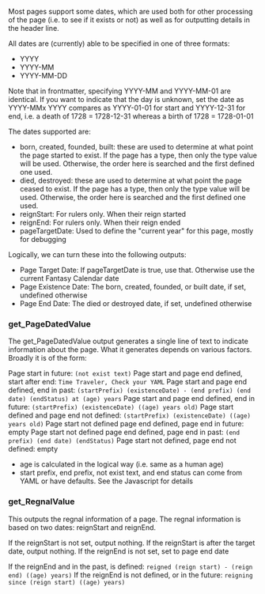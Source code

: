Most pages support some dates, which are used both for other processing of the page (i.e. to see if it exists or not) as well as for outputting details in the header line.

All dates are (currently) able to be specified in one of three formats:
* YYYY
* YYYY-MM
* YYYY-MM-DD

Note that in frontmatter, specifying YYYY-MM and YYYY-MM-01 are identical. If you want to indicate that the day is unknown, set the date as YYYY-MMx
YYYY compares as YYYY-01-01 for start and YYYY-12-31 for end, i.e. a death of 1728 = 1728-12-31 whereas a birth of 1728 = 1728-01-01

The dates supported are:

* born, created, founded, built: these are used to determine at what point the page started to exist. If the page has a type, then only the type value will be used. Otherwise, the order here is searched and the first defined one used.
* died, destroyed: these are used to determine at what point the page ceased to exist. If the page has a type, then only the type value will be used. Otherwise, the order here is searched and the first defined one used.
* reignStart: For rulers only. When their reign started
* reignEnd: For rulers only. When their reign ended
* pageTargetDate: Used to define the "current year" for this page, mostly for debugging

Logically, we can turn these into the following outputs:

* Page Target Date: If pageTargetDate is true, use that. Otherwise use the current Fantasy Calendar date
* Page Existence Date: The born, created, founded, or built date, if set, undefined otherwise
* Page End Date: The died or destroyed date, if set, undefined otherwise
### get_PageDatedValue

The get_PageDatedValue output generates a single line of text to indicate information about the page. What it generates depends on various factors. Broadly it is of the form:

Page start in future:  ```(not exist text)```
Page start and page end defined, start after end: ```Time Traveler, Check your YAML```
Page start and page end defined, end in past: ```(startPrefix) (existenceDate) - (end prefix) (end date) (endStatus) at (age) years```
Page start and page end defined, end in future: ```(startPrefix) (existenceDate) ((age) years old)```
Page start defined and page end not defined: ```(startPrefix) (existenceDate) ((age) years old)```
Page start not defined page end defined, page end in future: empty
Page start not defined page end defined, page end in past: ```(end prefix) (end date) (endStatus)```
Page start not defined, page end not defined: empty

* age is calculated in the logical way (i.e. same as a human age)
* start prefix, end prefix, not exist text, and end status can come from YAML or have defaults. See the Javascript for details

### get_RegnalValue

This outputs the regnal information of a page. The regnal information is based on two dates: reignStart and reignEnd.

If the reignStart is not set, output nothing.
If the reignStart is after the target date, output nothing.
If the reignEnd is not set, set to page end date

If the reignEnd and in the past, is defined: ```reigned (reign start) - (reign end) ((age) years)```
If the reignEnd is not defined, or in the future: ```reigning since (reign start) ((age) years)```
